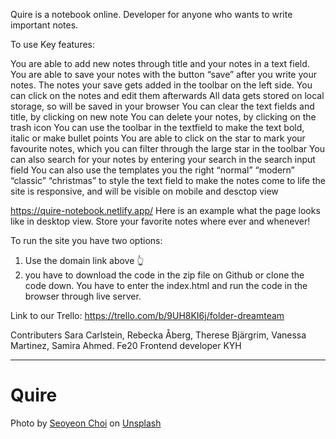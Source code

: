 Quire is a notebook online. Developer for anyone who wants to write important notes.

To use
Key features:

You are able to add new notes through title and your notes in a text field.
You are able to save your notes with the button “save” after you write your notes.
The notes your save gets added in the toolbar on the left side.
You can click on the notes and edit them afterwards
All data gets stored on local storage, so will be saved in your browser
You can clear the text fields and title, by clicking on new note
You can delete your notes, by clicking on the trash icon
You can use the toolbar in the textfield to make the text bold, italic or make bullet points
You are able to click on the star to mark your favourite notes, which you can filter through the large star in the toolbar
You can also search for your notes by entering your search in the search input field
You can also use the templates you the right “normal” “modern” “classic” “christmas” to style the text field to make the notes come to life
the site is responsive, and will be visible on mobile and desctop view

https://quire-notebook.netlify.app/
Here is an example what the page looks like in desktop view. Store your favorite notes where ever and whenever!

To run the site you have two options:

1. Use the domain link above 👆
2. you have to download the code in the zip file on Github or clone the code down. You have to enter the index.html and run the code in the browser through live server.

Link to our Trello: https://trello.com/b/9UH8KI6j/folder-dreamteam

Contributers
Sara Carlstein, Rebecka Åberg, Therese Bjärgrim, Vanessa Martinez, Samira Ahmed.
Fe20 Frontend developer KYH

---

# Quire

<span>Photo by <a href="https://unsplash.com/@syyeonc?utm_source=unsplash&amp;utm_medium=referral&amp;utm_content=creditCopyText">Seoyeon Choi</a> on <a href="https://unsplash.com/s/photos/christmas?utm_source=unsplash&amp;utm_medium=referral&amp;utm_content=creditCopyText">Unsplash</a></span>
